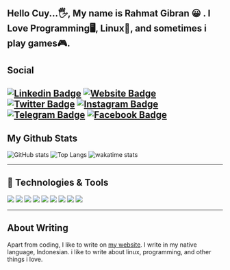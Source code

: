 ## Hello Cuy...🖐, My name is Rahmat Gibran 😀 . I Love Programming🖥️, Linux🐧, and sometimes i play games🎮.

## Social 
[![Linkedin Badge](https://img.shields.io/badge/-LinkedIn-0e76a8?style=flat-square&logo=Linkedin&logoColor=white)](https://linkedin.com/in/rgibranz)
[![Website Badge](https://img.shields.io/badge/Website-3b5998?style=flat-square&logo=google-chrome&logoColor=white)](https://rgibranz.github.io)
[![Twitter Badge](https://img.shields.io/badge/-Twitter-00acee?style=flat-square&logo=Twitter&logoColor=white)](https://twitter.com/rgibranz)
[![Instagram Badge](https://img.shields.io/badge/-Instagram-e4405f?style=flat-square&logo=Instagram&logoColor=white)](https://instagram.com/rgibranz/)
[![Telegram Badge](https://img.shields.io/badge/-Telegram-0088cc?style=flat-square&logo=Telegram&logoColor=white)](https://t.me/rgibranz)
[![Facebook Badge](https://img.shields.io/badge/-Facebook-0088cc?style=flat-square&logo=Facebook&logoColor=white)](https://facebook.com/rgibranz)
---
## My Github Stats
![GitHub stats](https://github-readme-stats.vercel.app/api?username=rgibranz)
![Top Langs](https://github-readme-stats.vercel.app/api/top-langs/?username=rgibranz&layout=compact)
![wakatime stats](https://github-readme-stats.vercel.app/api/wakatime?username=rgibranz)


---
## 🔧 Technologies & Tools
![](https://img.shields.io/badge/OS-Linux-informational?style=flat&logo=linux&logoColor=white&color=2bbc8a)
![](https://img.shields.io/badge/OS-Ubuntu-informational?style=flat&logo=ubuntu&logoColor=white&color=2bbc8a)
![](https://img.shields.io/badge/Editor-Sublime_Text-informational?style=flat&logo=sublime-text&logoColor=white&color=2bbc8a)
![](https://img.shields.io/badge/Code-PHP-informational?style=flat&logo=PHP&logoColor=white&color=2bbc8a)
![](https://img.shields.io/badge/Code-JavaScript-informational?style=flat&logo=javascript&logoColor=white&color=2bbc8a)
![](https://img.shields.io/badge/Code-Codeigniter-informational?style=flat&logo=codeigniter&logoColor=white&color=2bbc8a)
![](https://img.shields.io/badge/Code-Laravel-informational?style=flat&logo=laravel&logoColor=white&color=2bbc8a)
![](https://img.shields.io/badge/Code-Vue-informational?style=flat&logo=vue.js&logoColor=white&color=2bbc8a)
![](https://img.shields.io/badge/Tools-MySQL-informational?style=flat&logo=mysql&logoColor=white&color=2bbc8a)

---
## About Writing
Apart from coding, I like to write on [my website](https://rgibranz.github.io). I write in my native language, Indonesian. i like to write about linux, programming, and other things i love.